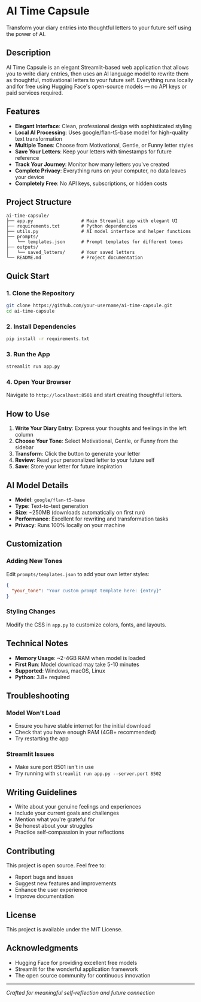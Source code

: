 # AI Time Capsule

Transform your diary entries into thoughtful letters to your future self using the power of AI.

## Description

AI Time Capsule is an elegant Streamlit-based web application that allows you to write diary entries, then uses an AI language model to rewrite them as thoughtful, motivational letters to your future self. Everything runs locally and for free using Hugging Face's open-source models — no API keys or paid services required.

## Features

- **Elegant Interface**: Clean, professional design with sophisticated styling
- **Local AI Processing**: Uses google/flan-t5-base model for high-quality text transformation
- **Multiple Tones**: Choose from Motivational, Gentle, or Funny letter styles
- **Save Your Letters**: Keep your letters with timestamps for future reference
- **Track Your Journey**: Monitor how many letters you've created
- **Complete Privacy**: Everything runs on your computer, no data leaves your device
- **Completely Free**: No API keys, subscriptions, or hidden costs

## Project Structure

```
ai-time-capsule/
├── app.py                  # Main Streamlit app with elegant UI
├── requirements.txt        # Python dependencies
├── utils.py                # AI model interface and helper functions
├── prompts/
│   └── templates.json      # Prompt templates for different tones
├── outputs/
│   └── saved_letters/      # Your saved letters
└── README.md               # Project documentation
```

## Quick Start

### 1. Clone the Repository
```bash
git clone https://github.com/your-username/ai-time-capsule.git
cd ai-time-capsule
```

### 2. Install Dependencies
```bash
pip install -r requirements.txt
```

### 3. Run the App
```bash
streamlit run app.py
```

### 4. Open Your Browser
Navigate to `http://localhost:8501` and start creating thoughtful letters.

## How to Use

1. **Write Your Diary Entry**: Express your thoughts and feelings in the left column
2. **Choose Your Tone**: Select Motivational, Gentle, or Funny from the sidebar
3. **Transform**: Click the button to generate your letter
4. **Review**: Read your personalized letter to your future self
5. **Save**: Store your letter for future inspiration

## AI Model Details

- **Model**: `google/flan-t5-base`
- **Type**: Text-to-text generation
- **Size**: ~250MB (downloads automatically on first run)
- **Performance**: Excellent for rewriting and transformation tasks
- **Privacy**: Runs 100% locally on your machine

## Customization

### Adding New Tones
Edit `prompts/templates.json` to add your own letter styles:

```json
{
  "your_tone": "Your custom prompt template here: {entry}"
}
```

### Styling Changes
Modify the CSS in `app.py` to customize colors, fonts, and layouts.

## Technical Notes

- **Memory Usage**: ~2-4GB RAM when model is loaded
- **First Run**: Model download may take 5-10 minutes
- **Supported**: Windows, macOS, Linux
- **Python**: 3.8+ required

## Troubleshooting

### Model Won't Load
- Ensure you have stable internet for the initial download
- Check that you have enough RAM (4GB+ recommended)
- Try restarting the app

### Streamlit Issues
- Make sure port 8501 isn't in use
- Try running with `streamlit run app.py --server.port 8502`

## Writing Guidelines

- Write about your genuine feelings and experiences
- Include your current goals and challenges
- Mention what you're grateful for
- Be honest about your struggles
- Practice self-compassion in your reflections

## Contributing

This project is open source. Feel free to:
- Report bugs and issues
- Suggest new features and improvements
- Enhance the user experience
- Improve documentation

## License

This project is available under the MIT License.

## Acknowledgments

- Hugging Face for providing excellent free models
- Streamlit for the wonderful application framework
- The open source community for continuous innovation

---

*Crafted for meaningful self-reflection and future connection*